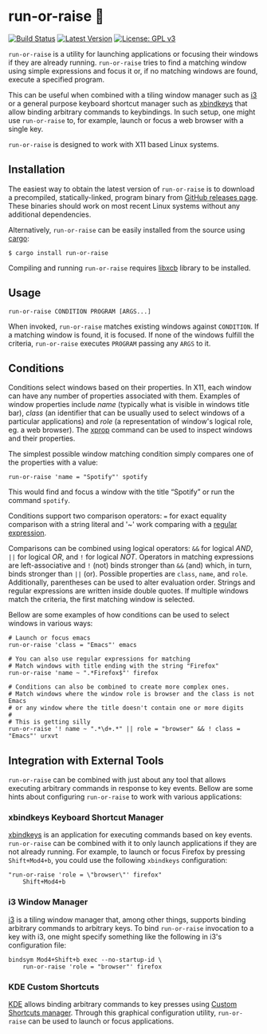 # run-or-raise 🏃‍

[![Build Status](https://travis-ci.org/Soft/run-or-raise.svg?branch=master)](https://travis-ci.org/Soft/run-or-raise)
[![Latest Version](https://img.shields.io/crates/v/run-or-raise.svg)](https://crates.io/crates/run-or-raise)
[![License: GPL v3](https://img.shields.io/badge/License-GPL%20v3-blue.svg)](https://www.gnu.org/licenses/gpl-3.0)

`run-or-raise` is a utility for launching applications or focusing their windows
if they are already running. `run-or-raise` tries to find a matching window
using simple expressions and focus it or, if no matching windows are found,
execute a specified program.

This can be useful when combined with a tiling window manager such as
[i3](https://i3wm.org) or a general purpose keyboard shortcut manager such as
[xbindkeys](http://www.nongnu.org/xbindkeys/) that allow binding arbitrary
commands to keybindings. In such setup, one might use `run-or-raise` to, for
example, launch or focus a web browser with a single key.

`run-or-raise` is designed to work with X11 based Linux systems.

## Installation

The easiest way to obtain the latest version of `run-or-raise` is to download a
precompiled, statically-linked, program binary from [GitHub releases
page](https://github.com/Soft/run-or-raise/releases). These binaries should work
on most recent Linux systems without any additional dependencies.

Alternatively, `run-or-raise` can be easily installed from the source using
[cargo](https://doc.rust-lang.org/cargo/index.html):

``` shell
$ cargo install run-or-raise
```

Compiling and running `run-or-raise` requires [libxcb](https://xcb.freedesktop.org)
library to be installed.

## Usage

``` shell
run-or-raise CONDITION PROGRAM [ARGS...]
```

When invoked, `run-or-raise` matches existing windows against `CONDITION`. If a
matching window is found, it is focused. If none of the windows fulfill the
criteria, `run-or-raise` executes `PROGRAM` passing any `ARGS` to it.

## Conditions

Conditions select windows based on their properties. In X11, each window can
have any number of properties associated with them. Examples of window
properties include *name* (typically what is visible in windows title bar),
*class* (an identifier that can be usually used to select windows of a
particular applications) and *role* (a representation of window's logical role,
eg. a web browser). The [xprop](https://www.x.org/releases/X11R7.5/doc/man/man1/xprop.1.html)
command can be used to inspect windows and their properties.

The simplest possible window matching condition simply compares one of the
properties with a value:

``` shell
run-or-raise 'name = "Spotify"' spotify
```

This would find and focus a window with the title “Spotify” or run the command
`spotify`.

Conditions support two comparison operators: `=` for exact equality comparison
with a string literal and '~' work comparing with a
[regular expression](https://en.wikipedia.org/wiki/Regular_expression).

Comparisons can be combined using logical operators: `&&` for logical *AND*,
`||` for logical *OR*, and `!` for logical *NOT*. Operators in matching
expressions are left-associative and `!` (not) binds stronger than `&&` (and)
which, in turn, binds stronger than `||` (or). Possible properties are `class`,
`name`, and `role`. Additionally, parentheses can be used to alter evaluation
order. Strings and regular expressions are written inside double quotes. If
multiple windows match the criteria, the first matching window is selected.

Bellow are some examples of how conditions can be used to select windows in
various ways:

``` shell
# Launch or focus emacs
run-or-raise 'class = "Emacs"' emacs

# You can also use regular expressions for matching
# Match windows with title ending with the string "Firefox"
run-or-raise 'name ~ ".*Firefox$"' firefox

# Conditions can also be combined to create more complex ones.
# Match windows where the window role is browser and the class is not Emacs
# or any window where the title doesn't contain one or more digits
#
# This is getting silly
run-or-raise '! name ~ ".*\d+.*" || role = "browser" && ! class = "Emacs"' urxvt
```

## Integration with External Tools

`run-or-raise` can be combined with just about any tool that allows executing
arbitrary commands in response to key events. Bellow are some hints about
configuring `run-or-raise` to work with various applications:

### xbindkeys Keyboard Shortcut Manager

[xbindkeys](http://www.nongnu.org/xbindkeys/) is an application for executing
commands based on key events. `run-or-raise` can be combined with it to only
launch applications if they are not already running. For example, to launch or
focus Firefox by pressing `Shift+Mod4+b`, you could use the following
`xbindkeys` configuration:

``` shell
"run-or-raise 'role = \"browser\"' firefox"
	Shift+Mod4+b
```

### i3 Window Manager

[i3](https://i3wm.org) is a tiling window manager that, among other things,
supports binding arbitrary commands to arbitrary keys. To bind `run-or-raise`
invocation to a key with i3, one might specify something like the following in
i3's configuration file:

``` shell
bindsym Mod4+Shift+b exec --no-startup-id \
	run-or-raise 'role = "browser"' firefox
```

### KDE Custom Shortcuts

[KDE](https://www.kde.org) allows binding arbitrary commands to key presses
using [Custom Shortcuts manager](https://docs.kde.org/trunk5/en/kde-workspace/kcontrol/khotkeys/index.html#intro).
Through this graphical configuration utility, `run-or-raise` can be used to
launch or focus applications.
